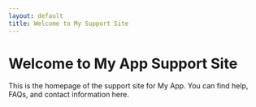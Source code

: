 ```yaml
---
layout: default
title: Welcome to My Support Site
---
```


# Welcome to My App Support Site

This is the homepage of the support site for My App. You can find help, FAQs, and contact information here.


